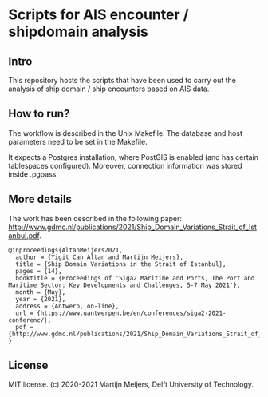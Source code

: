 # Scripts for AIS encounter / shipdomain analysis

## Intro

This repository hosts the scripts that have been used to carry out the analysis of ship domain / ship encounters based on AIS data.


## How to run?

The workflow is described in the Unix Makefile.
The database and host parameters need to be set in the Makefile.

It expects a Postgres installation, where PostGIS is enabled (and has certain tablespaces configured).
Moreover, connection information was stored inside .pgpass.


## More details

The work has been described in the following paper: <http://www.gdmc.nl/publications/2021/Ship_Domain_Variations_Strait_of_Istanbul.pdf>.

```
@inproceedings{AltanMeijers2021,
  author = {Yigit Can Altan and Martijn Meijers},
  title = {Ship Domain Variations in the Strait of Istanbul},
  pages = {14},
  booktitle = {Proceedings of 'Siga2 Maritime and Ports, The Port and Maritime Sector: Key Developments and Challenges, 5-7 May 2021'},
  month = {May},
  year = {2021},
  address = {Antwerp, on-line},
  url = {https://www.uantwerpen.be/en/conferences/siga2-2021-conferenc/},
  pdf = {http://www.gdmc.nl/publications/2021/Ship_Domain_Variations_Strait_of_Istanbul.pdf}
}
```


## License

MIT license. (c) 2020-2021 Martijn Meijers, Delft University of Technology.
